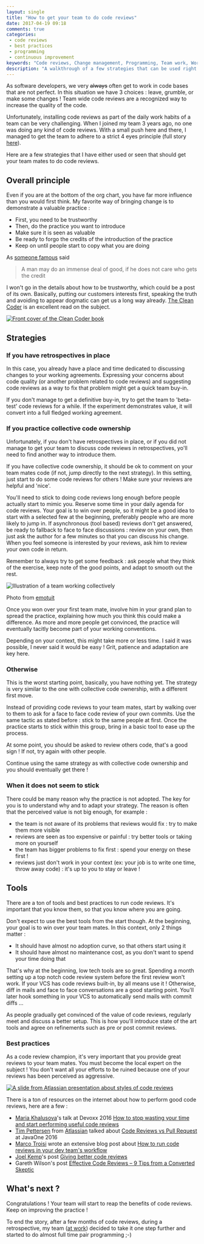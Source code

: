 ```yaml
---
layout: single
title: "How to get your team to do code reviews"
date: 2017-04-19 09:18
comments: true
categories:
 - code reviews
 - best practices
 - programming
 - continuous improvement
keywords: "Code reviews, Change management, Programming, Team work, Working agreements, Continuous Improvement"
description: "A walkthrough of a few strategies that can be used right now to get your team to do regular code reviews"
---
```

As software developers, we very ~~always~~ often get to work in code bases that are not perfect. In this situation we have 3 choices : leave, grumble, or make some changes ! Team wide code reviews are a recognized way to increase the quality of the code.

Unfortunately, installing code reviews as part of the daily work habits of a team can be very challenging. When I joined my team 3 years ago, no one was doing any kind of code reviews. With a small push here and there, I managed to get the team to adhere to a strict 4 eyes principle (full story [here](/from-zero-to-pair-programming-hero/)).

Here are a few strategies that I have either used or seen that should get your team mates to do code reviews.

## Overall principle

Even if you are at the bottom of the org chart, you have far more influence than you would first think. My favorite way of bringing change is to demonstrate a valuable practice :

* First, you need to be trustworthy
* Then, do the practice you want to introduce
* Make sure it is seen as valuable
* Be ready to forgo the credits of the introduction of the practice
* Keep on until people start to copy what you are doing

As [someone famous](http://quoteinvestigator.com/2010/12/21/doing-good-selfless/) said
> A man may do an immense deal of good, if he does not care who gets the credit

I won't go in the details about how to be trustworthy, which could be a post of its own. Basically, putting our customers interests first, speaking the truth and avoiding to appear dogmatic can get us a long way already. [The Clean Coder](https://www.amazon.fr/dp/B0050JLC9Y/ref=dp-kindle-redirect?_encoding=UTF8&btkr=1) is an excellent read on the subject.

[![Front cover of the Clean Coder book]({{site.url}}{{site.baseurl}}/imgs/2017-04-19-how-to-get-your-team-to-do-code-reviews/clean-coder.jpg)](https://www.amazon.fr/dp/B0050JLC9Y/ref=dp-kindle-redirect?_encoding=UTF8&btkr=1)

## Strategies

### If you have retrospectives in place

In this case, you already have a place and time dedicated to discussing changes to your working agreements. Expressing your concerns about code quality (or another problem related to code reviews) and suggesting code reviews as a way to fix that problem might get a quick team buy-in.

If you don't manage to get a definitive buy-in, try to get the team to 'beta-test' code reviews for a while. If the experiment demonstrates value, it will convert into a full fledged working agreement.

### If you practice collective code ownership

Unfortunately, if you don't have retrospectives in place, or if you did not manage to get your team to discuss code reviews in retrospectives, yo'll need to find another way to introduce them.

If you have collective code ownership, it should be ok to comment on your team mates code (if not, jump directly to the next strategy). In this setting, just start to do some code reviews for others ! Make sure your reviews are helpful and 'nice'.

You'll need to stick to doing code reviews long enough before people actually start to mimic you. Reserve some time in your daily agenda for code reviews. Your goal is to win over people, so it might be a good idea to start with a selected few at the beginning, preferably people who are more likely to jump in. If asynchronous (tool based) reviews don't get answered, be ready to fallback to face to face discussions : review on your own, then just ask the author for a few minutes so that you can discuss his change. When you feel someone is interested by your reviews, ask him to review your own code in return.

Remember to always try to get some feedback : ask people what they think of the exercise, keep note of the good points, and adapt to smooth out the rest.

![Illustration of a team working collectively]({{site.url}}{{site.baseurl}}/imgs/2017-04-19-how-to-get-your-team-to-do-code-reviews/collective.jpg)<div class="image-credits">Photo from [emotuit](https://www.emotuit.com/blog)</div>

Once you won over your first team mate, involve him in your grand plan to spread the practice, explaining how much you think this could make a difference. As more and more people get convinced, the practice will eventually tacitly become part of your working conventions.

Depending on your context, this might take more or less time. I said it was possible, I never said it would be easy ! Grit, patience and adaptation are key here.

### Otherwise

This is the worst starting point, basically, you have nothing yet. The strategy is very similar to the one with collective code ownership, with a different first move.

Instead of providing code reviews to your team mates, start by walking over to them to ask for a face to face code review of your own commits. Use the same tactic as stated before : stick to the same people at first. Once the practice starts to stick within this group, bring in a basic tool to ease up the process.

At some point, you should be asked to review others code, that's a good sign ! If not, try again with other people.

Continue using the same strategy as with collective code ownership and you should eventually get there !

### When it does not seem to stick

There could be many reason why the practice is not adopted. The key for you is to understand why and to adapt your strategy. The reason is often that the perceived value is not big enough, for example :

* the team is not aware of its problems that reviews would fix : try to make them more visible
* reviews are seen as too expensive or painful : try better tools or taking more on yourself
* the team has bigger problems to fix first : spend your energy on these first !
* reviews just don't work in your context (ex: your job is to write one time, throw away code) : it's up to you to stay or leave !

## Tools

There are a ton of tools and best practices to run code reviews. It's important that you know them, so that you know where you are going.

Don't expect to use the best tools from the start though. At the beginning, your goal is to win over your team mates. In this context, only 2 things matter : 

* It should have almost no adoption curve, so that others start using it
* It should have almost no maintenance cost, as you don't want to spend your time doing that

That's why at the beginning, low tech tools are so great. Spending a month setting up a top notch code review system before the first review won't work. If your VCS has code reviews built-in, by all means use it ! Otherwise, diff in mails and face to face conversations are a good starting point. You'll later hook something in your VCS to automatically send mails with commit diffs ...

As people gradually get convinced of the value of code reviews, regularly meet and discuss a better setup. This is how you'll introduce state of the art tools and agree on refinements such as pre or post commit reviews.

### Best practices

As a code review champion, it's very important that you provide great reviews to your team mates. You must become the local expert on the subject ! You don't want all your efforts to be ruined because one of your reviews has been perceived as aggressive.

[![A slide from Atlassian presentation about styles of code reviews]({{site.url}}{{site.baseurl}}/imgs/2017-04-19-how-to-get-your-team-to-do-code-reviews/atlassian.jpg)](https://static.rainfocus.com/oracle/oow16/sess/1473264722807001CoS2/ppt/code-reviews-vs-pull-requests.pdf)


There is a ton of resources on the internet about how to perform good code reviews, here are a few :

* [Maria Khalusova](https://twitter.com/mariakhalusova)'s talk at Devoxx 2016 [How to stop wasting your time and start performing useful code reviews](https://www.youtube.com/watch?v=-tcy4z0hszg)
* [Tim Pettersen](https://medium.com/@kannonboy/) from [Atlassian](https://www.atlassian.com) talked about [Code Reviews vs Pull Request](https://static.rainfocus.com/oracle/oow16/sess/1473264722807001CoS2/ppt/code-reviews-vs-pull-requests.pdf) at JavaOne 2016
* [Marco Troisi](http://marcotroisi.com/) wrote an extensive blog post about [How to run code reviews in your dev team's workflow](http://marcotroisi.com/how-run-code-reviews-in-your-workflow/)
* [Joel Kemp](https://medium.com/@mrjoelkemp)'s post [Giving better code reviews](https://medium.com/@mrjoelkemp/giving-better-code-reviews-16109e0fdd36)
* Gareth Wilson's post [Effective Code Reviews – 9 Tips from a Converted Skeptic](https://blog.fogcreek.com/effective-code-reviews-9-tips-from-a-converted-skeptic/)

## What's next ?

Congratulations ! Your team will start to reap the benefits of code reviews. Keep on improving the practice !

To end the story, after a few months of code reviews, during a retrospective, my team ([at work](http://www.murex.com/)) decided to take it one step further and started to do almost full time pair programming ;-)

